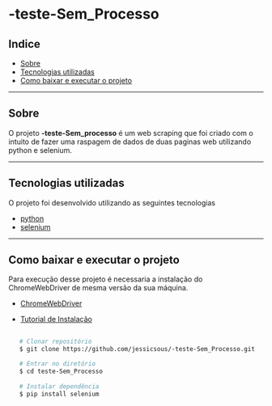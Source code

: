 # -teste-Sem_Processo

## Indice

- [Sobre](#sobre)
- [Tecnologias utilizadas](#tecnologias-utilizadas)
- [Como baixar e executar o projeto](#como-baixar-e-executar-o-projeto)

---

## Sobre

O projeto <b>-teste-Sem_processo</b> é um web scraping que foi criado com o intuito de fazer uma raspagem de dados de duas paginas web utilizando python e selenium.

---

## Tecnologias utilizadas 

O projeto foi desenvolvido utilizando as seguintes tecnologias 

- [python](https://www.python.org/)
- [selenium](https://www.selenium.dev/)


---

## Como baixar e executar o projeto

Para execução desse projeto é necessaria a instalação do ChromeWebDriver de mesma versão da sua máquina.

- [ChromeWebDriver](https://chromedriver.chromium.org/downloads)

- [Tutorial de Instalação](https://www.youtube.com/watch?v=AAwLQDFLzuw)

```bash
   
   # Clonar repositório
   $ git clone https://github.com/jessicsous/-teste-Sem_Processo.git

   # Entrar no diretório
   $ cd teste-Sem_Processo
   
   # Instalar dependência
   $ pip install selenium

```

